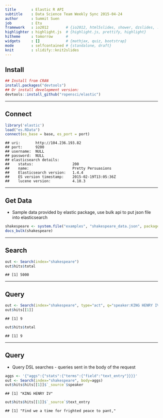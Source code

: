 ```yaml
---
title       : Elastic R API
subtitle    : Data Science Team Weekly Sync 2015-04-24
author      : Summit Suen
job         : Etu
framework   : io2012        # {io2012, html5slides, shower, dzslides, ...}
highlighter : highlight.js  # {highlight.js, prettify, highlight}
hitheme     : tomorrow      # 
widgets     : []            # {mathjax, quiz, bootstrap}
mode        : selfcontained # {standalone, draft}
knit        : slidify::knit2slides
---
```


## Install 


```r
## Install from CRAN
install.packages("devtools")
## Or install development version:
devtools::install_github("ropensci/elastic")
```

---

## Connect


```r
library('elastic')
load("es.RData")
connect(es_base = base, es_port = port)
```

```
## uri:       http://104.236.193.82 
## port:      9200 
## username:  NULL 
## password:  NULL 
## elasticsearch details:   
##    status:                  200 
##    name:                    Pretty Persuasions 
##    Elasticsearch version:   1.4.4 
##    ES version timestamp:    2015-02-19T13:05:36Z 
##    lucene version:          4.10.3
```

---

## Get Data

- Sample data provided by elastic package, use bulk api to put json file into elasticsearch


```r
shakespeare <- system.file("examples", "shakespeare_data.json", package = "elastic")
docs_bulk(shakespeare)
```

---

## Search


```r
out <- Search(index="shakespeare")
out$hits$total
```

```
## [1] 5000
```

---

## Query


```r
out <- Search(index="shakespeare", type="act", q="speaker:KING HENRY IV")
out$hits[[1]]
```

```
## [1] 9
```

```r
out$hits$total
```

```
## [1] 9
```

---

## Query

- Query DSL searches - queries sent in the body of the request


```r
aggs <- '{"aggs":{"stats":{"terms":{"field":"text_entry"}}}}'
out <- Search(index="shakespeare", body=aggs)
out$hits$hits[[1]]$`_source`$speaker
```

```
## [1] "KING HENRY IV"
```

```r
out$hits$hits[[1]]$`_source`$text_entry
```

```
## [1] "Find we a time for frighted peace to pant,"
```

